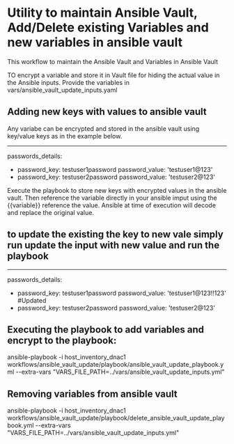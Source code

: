 # Utility to maintain Ansible Vault, Add/Delete existing Variables and new variables in ansible vault
This workflow to maintain the Ansible Vault and Variables in Ansible Vault

TO encrypt a variable and store it in Vault file for hiding the actual value in the Ansible inputs. 
Provide the variables in vars/ansible_vault_update_inputs.yaml

## Adding new keys with values to ansible vault
Any variabe can be encrypted and stored in the ansible vault using key/value keys as in the example below.

---
passwords_details:
- password_key: testuser1password
  password_value: 'testuser1@123'
- password_key: testuser2password
  password_value: 'testuser2@123'

Execute the playbook to store new keys with encrypted values in the ansible vault. Then reference the variable directly in your ansible imput using the {{variable}} reference the value. Ansible at time of execution will decode and replace the original value.

## to update the existing the key to new vale simply run update the input with new value and run the playbook 
---
passwords_details:
- password_key: testuser1password
  password_value: 'testuser1@123!!123'  #Updated
- password_key: testuser2password
  password_value: 'testuser2@123'

## Executing the playbook to add variables and encrypt to the playbook:

ansible-playbook -i host_inventory_dnac1 workflows/ansible_vault_update/playbook/ansible_vault_update_playbook.yml --extra-vars "VARS_FILE_PATH=../vars/ansible_vault_update_inputs.yml"

## Removing variables from ansible vault

ansible-playbook -i host_inventory_dnac1 workflows/ansible_vault_update/playbook/delete_ansible_vault_update_playbook.yml --extra-vars "VARS_FILE_PATH=../vars/ansible_vault_update_inputs.yml"